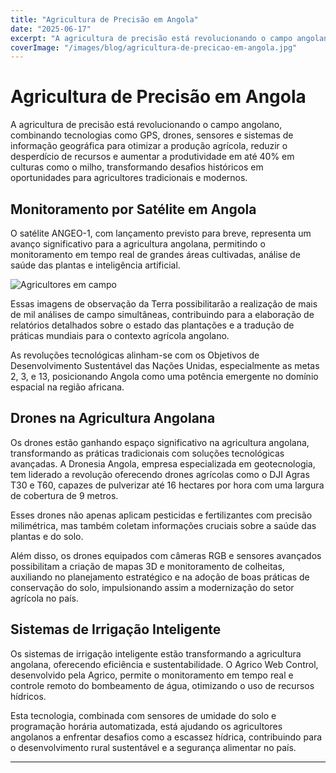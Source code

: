 ```yaml
---
title: "Agricultura de Precisão em Angola"
date: "2025-06-17"
excerpt: "A agricultura de precisão está revolucionando o campo angolano, combinando tecnologias como GPS, drones, sensores e sistemas de informação geográfica para otimizar a produção agrícola e aumentar a produtividade."
coverImage: "/images/blog/agricultura-de-precicao-em-angola.jpg"
---
```



# Agricultura de Precisão em Angola

A agricultura de precisão está revolucionando o campo angolano, combinando tecnologias como GPS, drones, sensores e sistemas de informação geográfica para otimizar a produção agrícola, reduzir o desperdício de recursos e aumentar a produtividade em até 40% em culturas como o milho, transformando desafios históricos em oportunidades para agricultores tradicionais e modernos.

## Monitoramento por Satélite em Angola

O satélite ANGEO-1, com lançamento previsto para breve, representa um avanço significativo para a agricultura angolana, permitindo o monitoramento em tempo real de grandes áreas cultivadas, análise de saúde das plantas e inteligência artificial.

![Agricultores em campo](/images/agricultura-de-precicao-em-angola.jpg)

Essas imagens de observação da Terra possibilitarão a realização de mais de mil análises de campo simultâneas, contribuindo para a elaboração de relatórios detalhados sobre o estado das plantações e a tradução de práticas mundiais para o contexto agrícola angolano.

As revoluções tecnológicas alinham-se com os Objetivos de Desenvolvimento Sustentável das Nações Unidas, especialmente as metas 2, 3, e 13, posicionando Angola como uma potência emergente no domínio espacial na região africana.

## Drones na Agricultura Angolana

Os drones estão ganhando espaço significativo na agricultura angolana, transformando as práticas tradicionais com soluções tecnológicas avançadas. A Dronesia Angola, empresa especializada em geotecnologia, tem liderado a revolução oferecendo drones agrícolas como o DJI Agras T30 e T60, capazes de pulverizar até 16 hectares por hora com uma largura de cobertura de 9 metros.

Esses drones não apenas aplicam pesticidas e fertilizantes com precisão milimétrica, mas também coletam informações cruciais sobre a saúde das plantas e do solo.

Além disso, os drones equipados com câmeras RGB e sensores avançados possibilitam a criação de mapas 3D e monitoramento de colheitas, auxiliando no planejamento estratégico e na adoção de boas práticas de conservação do solo, impulsionando assim a modernização do setor agrícola no país.

## Sistemas de Irrigação Inteligente

Os sistemas de irrigação inteligente estão transformando a agricultura angolana, oferecendo eficiência e sustentabilidade. O Agrico Web Control, desenvolvido pela Agrico, permite o monitoramento em tempo real e controle remoto do bombeamento de água, otimizando o uso de recursos hídricos.

Esta tecnologia, combinada com sensores de umidade do solo e programação horária automatizada, está ajudando os agricultores angolanos a enfrentar desafios como a escassez hídrica, contribuindo para o desenvolvimento rural sustentável e a segurança alimentar no país.

---
